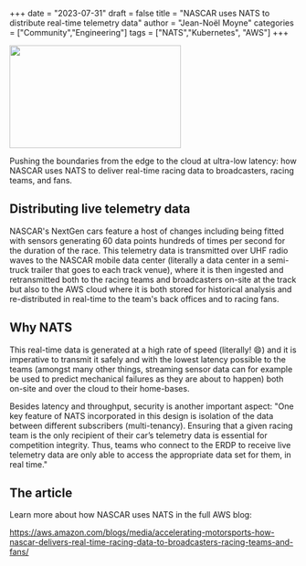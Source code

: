 +++
date = "2023-07-31"
draft = false
title = "NASCAR uses NATS to distribute real-time telemetry data"
author = "Jean-Noël Moyne"
categories = ["Community","Engineering"]
tags = ["NATS","Kubernetes", "AWS"]
+++

<img src="https://d2908q01vomqb2.cloudfront.net/fb644351560d8296fe6da332236b1f8d61b2828a/2023/06/24/NASCAR-1-scaled.jpg" height="180" width="300">

Pushing the boundaries from the edge to the cloud at ultra-low latency: how NASCAR uses NATS to deliver real-time racing data to broadcasters, racing teams, and fans.

## Distributing live telemetry data

NASCAR's NextGen cars feature a host of changes including being fitted with sensors generating 60 data points hundreds of times per second for the duration of the race.
This telemetry data is transmitted over UHF radio waves to the NASCAR mobile data center (literally a data center in a semi-truck trailer that goes to each track venue), where it is then ingested and retransmitted both to the racing teams and broadcasters on-site at the track but also to the AWS cloud where it is both stored for historical analysis and re-distributed in real-time to the team's back offices and to racing fans.

## Why NATS

This real-time data is generated at a high rate of speed (literally! 😄) and it is imperative to transmit it safely and with the lowest latency possible to the teams (amongst many other things, streaming sensor data can for example be used to predict mechanical failures as they are about to happen) both on-site and over the cloud to their home-bases.

Besides latency and throughput, security is another important aspect: "One key feature of NATS incorporated in this design is isolation of the data between different subscribers (multi-tenancy). Ensuring that a given racing team is the only recipient of their car’s telemetry data is essential for competition integrity. Thus, teams who connect to the ERDP to receive live telemetry data are only able to access the appropriate data set for them, in real time."

## The article

Learn more about how NASCAR uses NATS in the full AWS blog:

https://aws.amazon.com/blogs/media/accelerating-motorsports-how-nascar-delivers-real-time-racing-data-to-broadcasters-racing-teams-and-fans/

